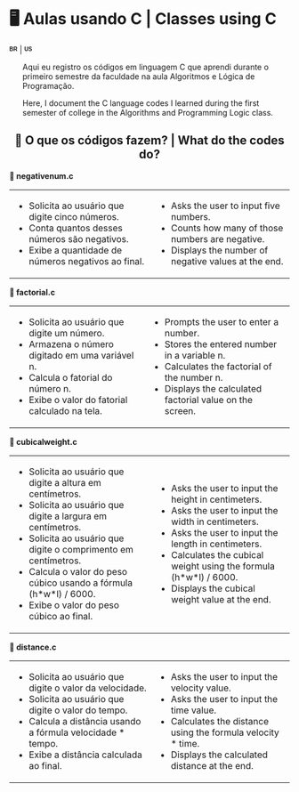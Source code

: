 <h1>🖥️ Aulas usando C | Classes using C</h1> 
<sup><sub><b><span style="font-size: 10px; font-family: Arial, sans-serif;">BR</span></b></sub></sup> | <sup><sub><b><span style="font-size: 10px; font-family: Arial, sans-serif;">US</span></b></sub></sup>

<ul>
  <p>Aqui eu registro os códigos em linguagem C que aprendi durante o primeiro semestre da faculdade na aula Algoritmos e Lógica de Programação.</p>
  <p>Here, I document the C language codes I learned during the first semester of college in the Algorithms and Programming Logic class.</p>
  
</ul>

<div style="text-align: center;">
  <h2>🧩 O que os códigos fazem? | What do the codes do?</h2>
</div>

<p><strong>📌 negativenum.c</strong></p>
<table>
  <tr>
    <td>
      <ul>
        <li>Solicita ao usuário que digite cinco números.</li>
        <li>Conta quantos desses números são negativos.</li>
        <li>Exibe a quantidade de números negativos ao final.</li>
      </ul>
    </td>
    <td>
      <ul>
        <li>Asks the user to input five numbers.</li>
        <li>Counts how many of those numbers are negative.</li>
        <li>Displays the number of negative values at the end.</li>
      </ul>
    </td>
  </tr>
  </table>
<p><strong>📌 factorial.c</strong></p>
  <table>
    <tr>
      <td>
        <ul>
          <li>Solicita ao usuário que digite um número.</li>
          <li>Armazena o número digitado em uma variável n.</li>
          <li>Calcula o fatorial do número n.</li>
          <li>Exibe o valor do fatorial calculado na tela.</li>
        </ul>
      </td>
      <td>
        <ul>
          <li>Prompts the user to enter a number.</li>
          <li>Stores the entered number in a variable n.</li>
          <li>Calculates the factorial of the number n.</li>
          <li>Displays the calculated factorial value on the screen.</li>
        </ul>
      </td>
    </tr>
  </table>

<p><strong>📌 cubicalweight.c</strong></p>
<table>
  <tr>
    <td>
      <ul>
        <li>Solicita ao usuário que digite a altura em centímetros.</li>
        <li>Solicita ao usuário que digite a largura em centímetros.</li>
        <li>Solicita ao usuário que digite o comprimento em centímetros.</li>
        <li>Calcula o valor do peso cúbico usando a fórmula (h*w*l) / 6000.</li>
        <li>Exibe o valor do peso cúbico ao final.</li>
      </ul>
    </td>
    <td>
      <ul>
        <li>Asks the user to input the height in centimeters.</li>
        <li>Asks the user to input the width in centimeters.</li>
        <li>Asks the user to input the length in centimeters.</li>
        <li>Calculates the cubical weight using the formula (h*w*l) / 6000.</li>
        <li>Displays the cubical weight value at the end.</li>
      </ul>
    </td>
  </tr>
</table>

<p><strong>📌 distance.c</strong></p>
<table>
  <tr>
    <td>
      <ul>
        <li>Solicita ao usuário que digite o valor da velocidade.</li>
        <li>Solicita ao usuário que digite o valor do tempo.</li>
        <li>Calcula a distância usando a fórmula velocidade * tempo.</li>
        <li>Exibe a distância calculada ao final.</li>
      </ul>
    </td>
    <td>
      <ul>
        <li>Asks the user to input the velocity value.</li>
        <li>Asks the user to input the time value.</li>
        <li>Calculates the distance using the formula velocity * time.</li>
        <li>Displays the calculated distance at the end.</li>
      </ul>
    </td>
  </tr>
</table>
